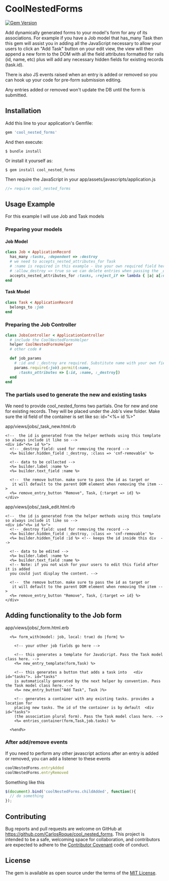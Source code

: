 # CoolNestedForms
[![Gem Version](https://badge.fury.io/rb/cool_nested_forms.svg)](https://badge.fury.io/rb/cool_nested_forms)        

Add dynamically generated forms to your model's form for any of its associations.
For example if you have a Job model that has_many Task then this gem will assist you in adding
all the JavaScript necessary to allow your users to click an "Add Task" button on your edit view,
the view will then append a new form to the DOM with all the field attributes formatted for
rails (id, name, etc) plus will add any necessary hidden fields for existing records (task.id).  

There is also JS events raised when an entry is added or removed so you can hook up your code for
pre-form submission editing.

Any entries added or removed won't update the DB until the form is submitted.

## Installation

Add this line to your application's Gemfile:

```ruby
gem 'cool_nested_forms'
```

And then execute:

    $ bundle install

Or install it yourself as:

    $ gem install cool_nested_forms

Then require the JavaScript in your app/assets/javascripts/application.js
```javascript
//= require cool_nested_forms
```

## Usage Example
For this example I will use Job and Task models

### Preparing your models

#### Job Model
```ruby
class Job < ApplicationRecord
  has_many :tasks, :dependent => :destroy
  # we need to accepts_nested_attributes_for Task
  # :name is required in this example - Use your own required field here or remove the reject_if call
  # :allow_destroy => true so we can delete entries when passing the _destroy field
  accepts_nested_attributes_for :tasks, :reject_if => lambda { |a| a[:name].blank? }, :allow_destroy => true
end
```
#### Task Model
```ruby
class Task < ApplicationRecord
  belongs_to :job
end
```
### Preparing the Job Controller
```ruby
class JobsController < ApplicationController
  # include the CoolNestedFormsHelper
  helper CoolNestedFormsHelper
  # other code #

  def job_params
    # :id and :_destroy are required. Substitute name with your own fields
    params.require(:job).permit(:name,
      :tasks_attributes => [:id, :name, :_destroy])
  end
end
```
### The partials used to generate the new and existing tasks
We need to provide cool_nested_forms two partials. One for new and one
for existing records. They will be placed under the Job's view folder. Make sure the
id field of the container is set like so: id="<%= id %>"  

app/views/jobs/_task_new.html.rb
```erb
<!--  the id is generated from the helper methods using this template so always include it like so -->
<div id="<%= id %>">
  <!-- _destroy field: used for removing the record -->
  <%= builder.hidden_field :_destroy, :class => 'cnf-removable' %>

  <!-- data to be collected -->
  <%= builder.label :name %>
  <%= builder.text_field :name %>

  <!--  the remove button. make sure to pass the id as target or
   it will default to the parent DOM element when removing the item -->
  <%= remove_entry_button "Remove", Task, {:target => id} %>
</div>
```
app/views/jobs/_task_edit.html.rb
```erb
<!--  the id is generated from the helper methods using this template so always include it like so -->
<div id="<%= id %>">
  <!-- _destroy field: used for removing the record -->
  <%= builder.hidden_field :_destroy, :class => 'cnf-removable' %>
  <%= builder.hidden_field :id %> <!-- keeps the id inside this div  -->

  <!-- data to be edited -->
  <%= builder.label :name %>
  <%= builder.text_field :name %>
  <!-- Note: if you not wish for your users to edit this field after it is added
  you could just display the content. -->

  <!--  the remove button. make sure to pass the id as target or
   it will default to the parent DOM element when removing the item -->
  <%= remove_entry_button "Remove", Task, {:target => id} %>
</div>
```

## Adding functionality to the Job form
app/views/jobs/_form.html.erb
```erb
  <%= form_with(model: job, local: true) do |form| %>

    <!-- your other job fields go here -->

    <!-- this generates a template for JavaScript. Pass the Task model class here. -->  
    <%= new_entry_template(form,Task) %>

    <!-- this generates a button that adds a task into   <div id="tasks">. id="tasks"
    is automatically generated by the next helper by convention. Pass the Task model class here. -->  
    <%= new_entry_button("Add Task", Task )%>

    <!-- generates a container with any existing tasks. provides a location for
    placing new tasks. The id of the container is by default  <div id="tasks">
    (the association plural form). Pass the Task model class here. -->
    <%= entries_container(form,Task,job.tasks) %>

  <%end%>
```

### After add/remove events
If you need to perform any other javascript actions after an entry is added or
removed, you can add a listener to these events
```javascript
coolNestedForms.entryAdded
coolNestedForms.entryRemoved
```
Something like this
```javascript
$(document).bind('coolNestedForms.childAdded', function(){
  // do something
});
```

## Contributing

Bug reports and pull requests are welcome on GitHub at https://github.com/CarlosRoque/cool_nested_forms. This project is intended to be a safe, welcoming space for collaboration, and contributors are expected to adhere to the [Contributor Covenant](http://contributor-covenant.org) code of conduct.


## License

The gem is available as open source under the terms of the [MIT License](http://opensource.org/licenses/MIT).
